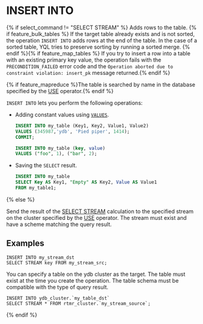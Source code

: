 # INSERT INTO

{% if select_command != "SELECT STREAM" %} Adds rows to the table. {% if feature_bulk_tables %} If the target table already exists and is not sorted, the operation `INSERT INTO` adds rows at the end of the table. In the case of a sorted table, YQL tries to preserve sorting by running a sorted merge. {% endif %}{% if feature_map_tables %} If you try to insert a row into a table with an existing primary key value, the operation fails with the `PRECONDITION_FAILED` error code and the `Operation aborted due to constraint violation: insert_pk` message returned.{% endif %}

{% if feature_mapreduce %}The table is searched by name in the database specified by the [USE](../use.md) operator.{% endif %}

`INSERT INTO` lets you perform the following operations:

* Adding constant values using [`VALUES`](../values.md).

  ```sql
  INSERT INTO my_table (Key1, Key2, Value1, Value2)
  VALUES (345987,'ydb', 'Pied piper', 1414);
  COMMIT;
  ```

  ```sql
  INSERT INTO my_table (key, value)
  VALUES ("foo", 1), ("bar", 2);
  ```

* Saving the `SELECT` result.

  ```sql
  INSERT INTO my_table
  SELECT Key AS Key1, "Empty" AS Key2, Value AS Value1
  FROM my_table1;
  ```

{% else %}

Send the result of the [SELECT STREAM](../select_stream.md) calculation to the specified stream on the cluster specified by the [USE](../use.md) operator. The stream must exist and have a scheme matching the query result.

## Examples

```yql
INSERT INTO my_stream_dst
SELECT STREAM key FROM my_stream_src;
```

You can specify a table on the ydb cluster as the target. The table must exist at the time you create the operation. The table schema must be compatible with the type of query result.


```yql
INSERT INTO ydb_cluster.`my_table_dst`
SELECT STREAM * FROM rtmr_cluster.`my_stream_source`;
```

{% endif %}

